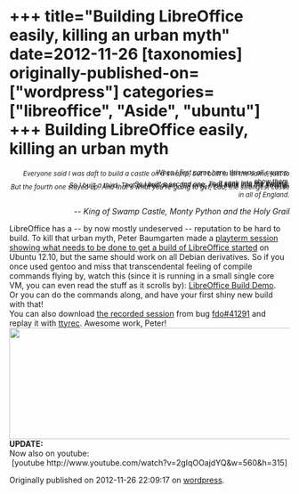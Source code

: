 +++
title="Building LibreOffice easily, killing an urban myth"
date=2012-11-26
[taxonomies]
originally-published-on=["wordpress"]
categories=["libreoffice", "Aside", "ubuntu"]
+++
Building LibreOffice easily, killing an urban myth
==================================================

<p style="font-size:smaller;text-align:right;"><em>When I first came here, this was all swamp.</em></p>
<p style="margin-top:-2em;font-size:smaller;text-align:right;"><em>Everyone said I was daft to build a castle on a swamp, but I built in all the same, just to show them.</em></p>
<p style="margin-top:-2em;font-size:smaller;text-align:right;"><em>It sank into the swamp.</em></p>
<p style="margin-top:-2em;font-size:smaller;text-align:right;"><em>So I built a second one. That sank into the swamp.</em></p>
<p style="margin-top:-2em;font-size:smaller;text-align:right;"><em>So I built a third. That burned down, fell over, then sank into the swamp.</em></p>
<p style="margin-top:-2em;font-size:smaller;text-align:right;"><em>But the fourth one stayed up. And that's what you're going to get, Lad, the strongest castle in all of England.</em></p>
<p style="text-align:right;"><em>-- King of Swamp Castle, Monty Python and the Holy Grail</em></p>

<div>LibreOffice has a -- by now mostly undeserved -- reputation to be hard to build. To kill that urban myth, Peter Baumgarten made a <a href="http://playterm.org/r/libreoffice-build-demo-1353844132">playterm session showing what needs to be done to get a build of LibreOffice started</a> on Ubuntu 12.10, but the same should work on all Debian derivatives. So if you once used gentoo and miss that transcendental feeling of compile commands flying by, watch this (since it is running in a small single core VM, you can even read the stuff as it scrolls by): <a href="http://playterm.org/r/libreoffice-build-demo-1353844132">LibreOffice Build Demo</a>.</div>
<div></div>
<div>Or you can do the commands along, and have your first shiny new build with that!</div>
<div></div>
<div>You can also download <a href="https://bugs.freedesktop.org/attachment.cgi?id=70537">the recorded session</a> from bug <a href="https://bugs.freedesktop.org/show_bug.cgi?id=41291">fdo#41291</a> and replay it with <a href="http://0xcc.net/ttyrec/index.html.en">ttyrec</a>. Awesome work, Peter!</div>
<div style="text-align:center;"><a href="http://wiki.documentfoundation.org/Hackfest/Munich2012"><img class="alignnone" title="LibreOffice Hackfest 2012 -- Munich" alt="" src="http://wiki.documentfoundation.org/images/d/de/MucHackfest2012.png" width="600" height="200" /></a></div>
<div style="text-align:left;"><strong>UPDATE:</strong></div>
<div style="text-align:left;">Now also on youtube:</div>
<div style="text-align:center;">[youtube http://www.youtube.com/watch?v=2gIqOOajdYQ&amp;w=560&amp;h=315]</div>

Originally published on 2012-11-26 22:09:17 on [wordpress](https://skyfromme.wordpress.com/2012/11/26/building-libreoffice-easily-killing-an-urban-myth/).
